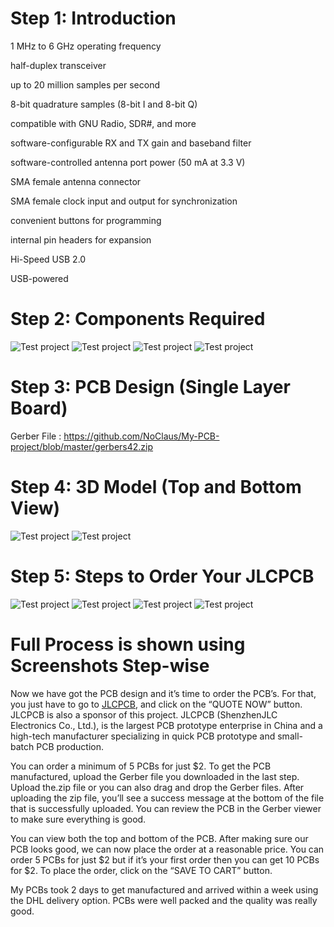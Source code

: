# Step 1: Introduction

  1 MHz to 6 GHz operating frequency

  half-duplex transceiver

  up to 20 million samples per second

  8-bit quadrature samples (8-bit I and 8-bit Q)

  compatible with GNU Radio, SDR#, and more

  software-configurable RX and TX gain and baseband filter

  software-controlled antenna port power (50 mA at 3.3 V)

  SMA female antenna connector

  SMA female clock input and output for synchronization

  convenient buttons for programming

  internal pin headers for expansion

  Hi-Speed USB 2.0

  USB-powered



# Step 2: Components Required
 
![Test project](https://raw.githubusercontent.com/NoClaus/My-PCB-project/master/1.png)
![Test project](https://raw.githubusercontent.com/NoClaus/My-PCB-project/master/2.png)
![Test project](https://raw.githubusercontent.com/NoClaus/My-PCB-project/master/3.png)
![Test project](https://raw.githubusercontent.com/NoClaus/My-PCB-project/master/4.png)
 


# Step 3: PCB Design (Single Layer Board)
Gerber File : https://github.com/NoClaus/My-PCB-project/blob/master/gerbers42.zip
# Step 4: 3D Model (Top and Bottom View)
 
![Test project](https://raw.githubusercontent.com/NoClaus/My-PCB-project/master/5.png)
![Test project](https://raw.githubusercontent.com/NoClaus/My-PCB-project/master/6.png)


# Step 5: Steps to Order Your JLCPCB
 
 ![Test project](https://raw.githubusercontent.com/NoClaus/My-PCB-project/master/7.png)
 ![Test project](https://raw.githubusercontent.com/NoClaus/My-PCB-project/master/8.png)
![Test project](https://raw.githubusercontent.com/NoClaus/My-PCB-project/master/9.png)
![Test project](https://raw.githubusercontent.com/NoClaus/My-PCB-project/master/10.png)

# Full Process is shown using Screenshots Step-wise

Now we have got the PCB design and it’s time to order the PCB’s. For that, you just have to go to [JLCPCB](https://jlcpcb.com/HAR ), and click on the “QUOTE NOW” button. JLCPCB is also a sponsor of this project. JLCPCB (ShenzhenJLC Electronics Co., Ltd.), is the largest PCB prototype enterprise in China and a high-tech manufacturer specializing in quick PCB prototype and small-batch PCB production.

You can order a minimum of 5 PCBs for just $2. To get the PCB manufactured, upload the Gerber file you downloaded in the last step. Upload the.zip file or you can also drag and drop the Gerber files. After uploading the zip file, you’ll see a success message at the bottom of the file that is successfully uploaded. You can review the PCB in the Gerber viewer to make sure everything is good.

You can view both the top and bottom of the PCB. After making sure our PCB looks good, we can now place the order at a reasonable price. You can order 5 PCBs for just $2 but if it’s your first order then you can get 10 PCBs for $2. To place the order, click on the “SAVE TO CART” button.

My PCBs took 2 days to get manufactured and arrived within a week using the DHL delivery option. PCBs were well packed and the quality was really good.
